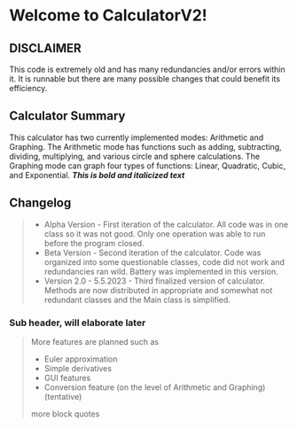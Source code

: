 # Welcome to CalculatorV2!
## DISCLAIMER
This code is extremely old and has many redundancies and/or errors within it. It is runnable but there are many possible changes that could benefit its efficiency.
## Calculator Summary
This calculator has two currently implemented modes: Arithmetic and Graphing. The Arithmetic mode has functions such as adding, subtracting, dividing, multiplying, and various circle and sphere calculations. The Graphing mode can graph four types of functions: Linear, Quadratic, Cubic, and Exponential. 
***This is bold and italicized text***

## Changelog
> - Alpha Version - First iteration of the calculator. All code was in one class so it was not good. Only one operation was able to run before the program closed.
> - Beta Version - Second iteration of the calculator. Code was organized into some questionable classes, code did not work and redundancies ran wild. Battery was implemented in this version.
> - Version 2.0 - 5.5.2023 - Third finalized version of calculator. Methods are now distributed in appropriate and somewhat not redundant classes and the Main class is simplified.

### Sub header, will elaborate later

> More features are planned such as
> - Euler approximation
> - Simple derivatives
> - GUI features
> - Conversion feature (on the level of Arithmetic and Graphing) (tentative)
>
> more block quotes

